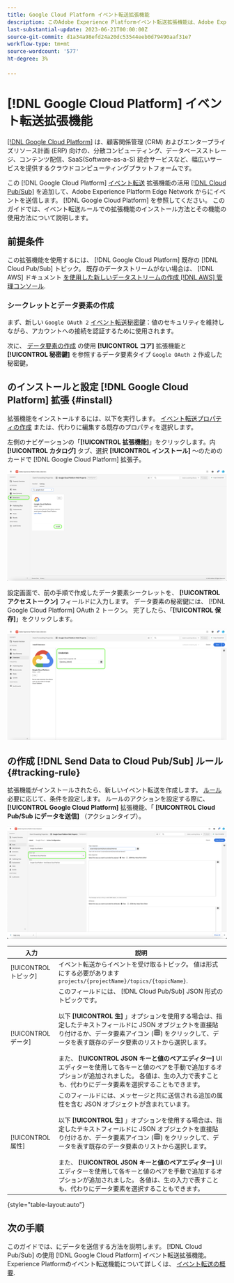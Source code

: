 ```yaml
---
title: Google Cloud Platform イベント転送拡張機能
description: このAdobe Experience Platformイベント転送拡張機能は、Adobe Experience Edge ネットワークイベントをGoogle Cloud Platform に送信します。
last-substantial-update: 2023-06-21T00:00:00Z
source-git-commit: d1a34a98efd24a20dc53544eeb0d79490aaf31e7
workflow-type: tm+mt
source-wordcount: '577'
ht-degree: 3%

---
```


# [!DNL Google Cloud Platform] イベント転送拡張機能

[[!DNL Google Cloud Platform]](https://cloud.google.com/) は、顧客関係管理 (CRM) およびエンタープライズリソース計画 (ERP) 向けの、分散コンピューティング、データベースストレージ、コンテンツ配信、SaaS(Software-as-a-S) 統合サービスなど、幅広いサービスを提供するクラウドコンピューティングプラットフォームです。

この [!DNL Google Cloud Platform] [イベント転送](../../../ui/event-forwarding/overview.md) 拡張機能の活用 [[!DNL Cloud Pub/Sub]](https://cloud.google.com/pubsub) を追加して、Adobe Experience Platform Edge Network からにイベントを送信します。 [!DNL Google Cloud Platform] を参照してください。 このガイドでは、イベント転送ルールでの拡張機能のインストール方法とその機能の使用方法について説明します。

## 前提条件

この拡張機能を使用するには、 [!DNL Google Cloud Platform] 既存の [!DNL Cloud Pub/Sub] トピック。 既存のデータストリームがない場合は、 [!DNL AWS] ドキュメント [を使用した新しいデータストリームの作成 [!DNL AWS] 管理コンソール](https://docs.aws.amazon.com/streams/latest/dev/how-do-i-create-a-stream.html).

### シークレットとデータ要素の作成

まず、新しい `Google OAuth 2` [イベント転送秘密鍵](../../../ui/event-forwarding/secrets.md)：値のセキュリティを維持しながら、アカウントへの接続を認証するために使用されます。

次に、 [データ要素の作成](../../../ui/managing-resources/data-elements.md#create-a-data-element) の使用 **[!UICONTROL コア]** 拡張機能と **[!UICONTROL 秘密鍵]** を参照するデータ要素タイプ `Google OAuth 2` 作成した秘密鍵。

## のインストールと設定 [!DNL Google Cloud Platform] 拡張 {#install}

拡張機能をインストールするには、以下を実行します。 [イベント転送プロパティの作成](../../../ui/event-forwarding/overview.md#properties) または、代わりに編集する既存のプロパティを選択します。

左側のナビゲーションの「**[!UICONTROL 拡張機能]**」をクリックします。内 **[!UICONTROL カタログ]** タブ、選択 **[!UICONTROL インストール]** ～のためのカードで [!DNL Google Cloud Platform] 拡張子。

![カタログ [!DNL Google Cloud Platform] 拡張機能ハイライトインストール。](../../../images/extensions/server/google-cloud-platform/install-extension.png)

設定画面で、前の手順で作成したデータ要素シークレットを、 **[!UICONTROL アクセストークン]** フィールドに入力します。 データ要素の秘密鍵には、 [!DNL Google Cloud Platform] OAuth 2 トークン。 完了したら、「**[!UICONTROL 保存]**」をクリックします。

![この [!DNL Google Cloud Platform] 拡張機能の設定ページ。](../../../images/extensions/server/google-cloud-platform/configure-extension.png)

## の作成 [!DNL Send Data to Cloud Pub/Sub] ルール {#tracking-rule}

拡張機能がインストールされたら、新しいイベント転送を作成します。 [ルール](../../../ui/managing-resources/rules.md) 必要に応じて、条件を設定します。 ルールのアクションを設定する際に、 **[!UICONTROL Google Cloud Platform]** 拡張機能、「 **[!UICONTROL Cloud Pub/Sub にデータを送信]** （アクションタイプ）。

![のアクション設定表示 [!UICONTROL Google Cloud Platform]( アクションがハイライトされ、 [!UICONTROL Cloud Pub/Sub にデータを送信].](../../../images/extensions/server/google-cloud-platform/event-action.png)

| 入力 | 説明 |
| --- | --- |
| [!UICONTROL トピック] | イベント転送からイベントを受け取るトピック。 値は形式にする必要があります `projects/{projectName}/topics/{topicName}`. |
| [!UICONTROL データ] | このフィールドには、 [!DNL Cloud Pub/Sub] JSON 形式のトピックです。<br><br>以下 **[!UICONTROL 生]** 」オプションを使用する場合は、指定したテキストフィールドに JSON オブジェクトを直接貼り付けるか、データ要素アイコン (![データセットアイコン](../../../images/extensions/server/aws/data-element-icon.png)) をクリックして、データを表す既存のデータ要素のリストから選択します。<br><br>また、 **[!UICONTROL JSON キーと値のペアエディター]** UI エディターを使用して各キーと値のペアを手動で追加するオプションが追加されました。 各値は、生の入力で表すことも、代わりにデータ要素を選択することもできます。 |
| [!UICONTROL 属性] | このフィールドには、メッセージと共に送信される追加の属性を含む JSON オブジェクトが含まれています。<br><br>以下 **[!UICONTROL 生]** 」オプションを使用する場合は、指定したテキストフィールドに JSON オブジェクトを直接貼り付けるか、データ要素アイコン (![データセットアイコン](../../../images/extensions/server/aws/data-element-icon.png)) をクリックして、データを表す既存のデータ要素のリストから選択します。<br><br>また、 **[!UICONTROL JSON キーと値のペアエディター]** UI エディターを使用して各キーと値のペアを手動で追加するオプションが追加されました。 各値は、生の入力で表すことも、代わりにデータ要素を選択することもできます。 |

{style="table-layout:auto"}

## 次の手順

このガイドでは、にデータを送信する方法を説明します。 [!DNL Cloud Pub/Sub] の使用 [!DNL Google Cloud Platform] イベント転送拡張機能。 Experience Platformのイベント転送機能について詳しくは、 [イベント転送の概要](../../../ui/event-forwarding/overview.md).
